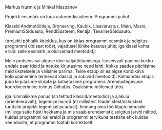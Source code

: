 Markus Nurmik ja Mihkel Maspanov

Projekti eesmärk on luua autorendisüsteem. Programmi puhul 

Klassid Andmetöötleja, Broneering, Kaubik, Lisavarustus, Main, Masin, PremiumSõiduauto, RendiSüsteem, Rentija, TavalineSõiduauto.

(projekti põhjalik kirjeldus, kus on kirjas programmi eesmärk ja selgitus programmi üldisest tööst, vajadusel lühike kasutusjuhis;
iga klassi kohta eraldi selle eesmärk ja olulisemad meetodid;)

Meie protsess sai alguse idee väljatöötamisega. Iseseisvalt panime kokku endale paar ideid ja natuke kirjutasime need lahti. Kokku saades 
pitchisime neid üksteisele ja valisime parima. Teine etapp oli esialgse kondikava kokkupanemine (erinevad klassid ja sobivad meetodid). Kolmandas
etapis juba kirjutasime skripte ja katsetasime programmi. Arendustegevuse koordineerimine toimus Githubis. Osalesime mõlemad töös.

iga rühmaliikme panus (sh tehtud klassid/meetodid) ja ajakulu (orienteeruvalt);
tegemise mured (nt millistest teadmistest/oskustest tundsite projekti tegemisel puudust);
hinnang oma töö lõpptulemusele (millega saite hästi hakkama ja mis vajab arendamist);
selgitus ja/või näited, kuidas programmi osi eraldi ja programmi tervikuna testisite ehk kuidas veendusite, et programm töötab korrektselt.
